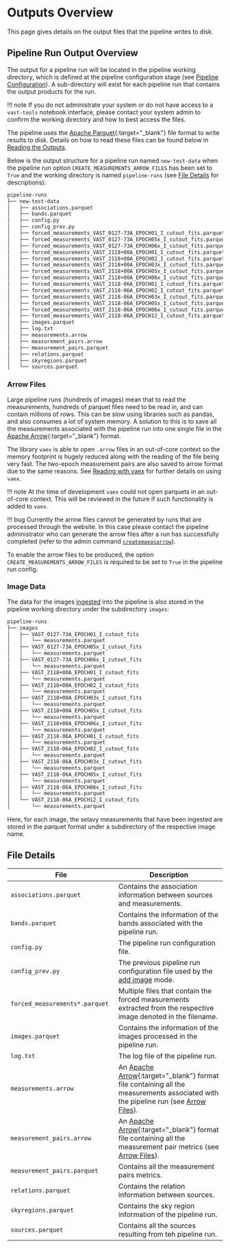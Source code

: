 # Outputs Overview

This page gives details on the output files that the pipeline writes to disk.

## Pipeline Run Output Overview

The output for a pipeline run will be located in the pipeline working directory, which is defined at the pipeline configuration stage (see [Pipeline Configuration](../quickstart/configuration.md#pipeline-configuration)).
A sub-directory will exist for each pipeline run that contains the output products for the run. 

!!! note
    If you do not administrate your system or do not have access to a `vast-tools` notebook interface, please contact your system admin to confirm the working directory and how to best access the files.

The pipeline uses the [Apache Parquet](https://parquet.apache.org){:target="_blank"} file format to write results to disk. Details on how to read these files can be found below in [Reading the Outputs](#reading-the-outputs).

Below is the output structure for a pipeline run named `new-test-data` when the pipeline run option `CREATE_MEASUREMENTS_ARROW_FILES` has been set to `True` and the working directory is named `pipeline-runs` (see [File Details](#file-details) for descriptions):

```bash
pipeline-runs
├── new-test-data
│   ├── associations.parquet
│   ├── bands.parquet
│   ├── config.py
│   ├── config_prev.py
│   ├── forced_measurements_VAST_0127-73A_EPOCH01_I_cutout_fits.parquet
│   ├── forced_measurements_VAST_0127-73A_EPOCH05x_I_cutout_fits.parquet
│   ├── forced_measurements_VAST_0127-73A_EPOCH06x_I_cutout_fits.parquet
│   ├── forced_measurements_VAST_2118+00A_EPOCH01_I_cutout_fits.parquet
│   ├── forced_measurements_VAST_2118+00A_EPOCH02_I_cutout_fits.parquet
│   ├── forced_measurements_VAST_2118+00A_EPOCH03x_I_cutout_fits.parquet
│   ├── forced_measurements_VAST_2118+00A_EPOCH05x_I_cutout_fits.parquet
│   ├── forced_measurements_VAST_2118+00A_EPOCH06x_I_cutout_fits.parquet
│   ├── forced_measurements_VAST_2118-06A_EPOCH01_I_cutout_fits.parquet
│   ├── forced_measurements_VAST_2118-06A_EPOCH02_I_cutout_fits.parquet
│   ├── forced_measurements_VAST_2118-06A_EPOCH03x_I_cutout_fits.parquet
│   ├── forced_measurements_VAST_2118-06A_EPOCH05x_I_cutout_fits.parquet
│   ├── forced_measurements_VAST_2118-06A_EPOCH06x_I_cutout_fits.parquet
│   ├── forced_measurements_VAST_2118-06A_EPOCH12_I_cutout_fits.parquet
│   ├── images.parquet
│   ├── log.txt
│   ├── measurements.arrow
│   ├── measurement_pairs.arrow
│   ├── measurement_pairs.parquet
│   ├── relations.parquet
│   ├── skyregions.parquet
│   └── sources.parquet
```

### Arrow Files
Large pipeline runs (hundreds of images) mean that to read the measurements, hundreds of parquet files need to be read in, and can contain millions of rows. 
This can be slow using libraries such as pandas, and also consumes a lot of system memory. 
A solution to this is to save all the measurements associated with the pipeline run into one single file in the [Apache Arrow](https://arrow.apache.org/overview/){:target="_blank"} format.

The library `vaex` is able to open `.arrow` files in an out-of-core context so the memory footprint is hugely reduced along with the reading of the file being very fast.
The two-epoch measurement pairs are also saved to arrow format due to the same reasons. See [Reading with vaex](usingoutputs.md#reading-with-vaex) for further details on using `vaex`.

!!! note
    At the time of development `vaex` could not open parquets in an out-of-core context. This will be reviewed in the future if such functionality is added to `vaex`.

!!! bug
    Currently the arrow files cannot be generated by runs that are processed through the website. In this case please contact the pipeline administrator who can generate the arrow files after a run has successfully completed (refer to the admin command [`createmaeasarrow`](../adminusage/cli.md#createmeasarrow)).

To enable the arrow files to be produced, the option `CREATE_MEASUREMENTS_ARROW_FILES` is required to be set to `True` in the pipeline run config.

### Image Data

The data for the images [ingested](../design/imageingest.md) into the pipeline is also stored in the pipeline working directory under the subdirectory `images`:

```bash
pipeline-runs
├── images
│   ├── VAST_0127-73A_EPOCH01_I_cutout_fits
│   │   └── measurements.parquet
│   ├── VAST_0127-73A_EPOCH05x_I_cutout_fits
│   │   └── measurements.parquet
│   ├── VAST_0127-73A_EPOCH06x_I_cutout_fits
│   │   └── measurements.parquet
│   ├── VAST_2118+00A_EPOCH01_I_cutout_fits
│   │   └── measurements.parquet
│   ├── VAST_2118+00A_EPOCH02_I_cutout_fits
│   │   └── measurements.parquet
│   ├── VAST_2118+00A_EPOCH03x_I_cutout_fits
│   │   └── measurements.parquet
│   ├── VAST_2118+00A_EPOCH05x_I_cutout_fits
│   │   └── measurements.parquet
│   ├── VAST_2118+00A_EPOCH06x_I_cutout_fits
│   │   └── measurements.parquet
│   ├── VAST_2118-06A_EPOCH01_I_cutout_fits
│   │   └── measurements.parquet
│   ├── VAST_2118-06A_EPOCH02_I_cutout_fits
│   │   └── measurements.parquet
│   ├── VAST_2118-06A_EPOCH03x_I_cutout_fits
│   │   └── measurements.parquet
│   ├── VAST_2118-06A_EPOCH05x_I_cutout_fits
│   │   └── measurements.parquet
│   ├── VAST_2118-06A_EPOCH06x_I_cutout_fits
│   │   └── measurements.parquet
│   └── VAST_2118-06A_EPOCH12_I_cutout_fits
│       └── measurements.parquet
```

Here, for each image, the selavy measurements that have been ingested are stored in the parquet format under a subdirectory of the respective image name.

## File Details

| File<img width=300/>  | Description |
| ---- | ----------- |
| `associations.parquet` | Contains the association information between sources and measurements.  |
| `bands.parquet` | Contains the information of the bands associated with the pipeline run. |
| `config.py` | The pipeline run configuration file. |
| `config_prev.py` | The previous pipeline run configuration file used by the [add image](../using/addtorun.md) mode. |
| `forced_measurements*.parquet` | Multiple files that contain the forced measurements extracted from the respective image denoted in the filename. |
| `images.parquet` | Contains the information of the images processed in the pipeline run. |
| `log.txt` | The log file of the pipeline run. |
| `measurements.arrow` | An [Apache Arrow](https://arrow.apache.org/overview/){:target="_blank"} format file containing all the measurements associated with the pipeline run (see [Arrow Files](#arrow-files)).|
| `measurement_pairs.arrow` | An [Apache Arrow](https://arrow.apache.org/overview/){:target="_blank"} format file containing all the measurement pair metrics (see [Arrow Files](#arrow-files)). |
| `measurement_pairs.parquet` | Contains all the measurement pairs metrics. |
| `relations.parquet` | Contains the relation information between sources. |
| `skyregions.parquet` | Contains the sky region information of the pipeline run. |
| `sources.parquet` | Contains all the sources resulting from teh pipeline run. |
